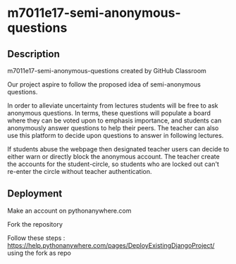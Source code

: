 # m7011e17-semi-anonymous-questions

## Description
m7011e17-semi-anonymous-questions created by GitHub Classroom

Our project aspire to follow the proposed idea of semi-anonymous questions.

In order to alleviate uncertainty from lectures students will be free to ask anonymous questions. In terms, these questions will populate a board where they can be voted upon to emphasis importance, and students can anonymously answer questions to help their peers. The teacher can also use this platform to decide upon questions to answer in following lectures.

If students abuse the webpage then designated teacher users can decide to either warn or directly block the anonymous account. The teacher create the accounts for the student-circle, so students who are locked out can't re-enter the circle without teacher authentication.

## Deployment
Make an account on pythonanywhere.com

Fork the repository

Follow these steps : https://help.pythonanywhere.com/pages/DeployExistingDjangoProject/ using the fork as repo
